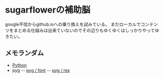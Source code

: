 # sugarflowerの補助脳

google不信からgithub.ioへの乗り換えを試みている。
まだローカルでコンテンツをまとめる仕組みは出来ていないのでその辺りもゆくゆくはしっかりやってゆきたい。


## メモランダム

- [Python](python.md)
- pyg
-- [pyg / font](./font)
-- [pyg / res](pyg-res.md)

